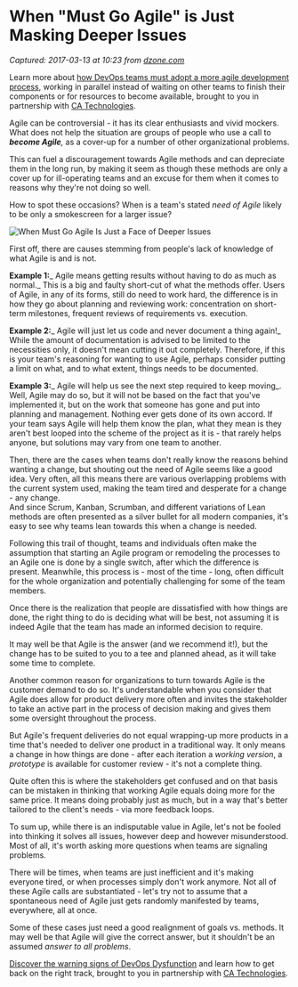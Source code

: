 # When "Must Go Agile" is Just Masking Deeper Issues

_Captured: 2017-03-13 at 10:23 from [dzone.com](https://dzone.com/articles/when-quotmust-go-agilequot-is-just-masking-deeper?oid=twitter&utm_content=buffer157d5&utm_medium=social&utm_source=twitter.com&utm_campaign=buffer)_

Learn more about [how DevOps teams must adopt a more agile development process](https://dzone.com/go?i=148026&u=https%3A%2F%2Fwww.ca.com%2Fus%2Fcollateral%2Febook%2Fexploring-the-tools-that-make-agile-parallel-development-possible.register.html%3Fmrm%3D540542%26cid%3DNA-DSP-ABUS-ACM-000195-00001285-000000492%26aid%3D00702), working in parallel instead of waiting on other teams to finish their components or for resources to become available, brought to you in partnership with [CA Technologies](https://dzone.com/go?i=148026&u=https%3A%2F%2Fwww.ca.com%2Fus%2Fcollateral%2Febook%2Fexploring-the-tools-that-make-agile-parallel-development-possible.register.html%3Fmrm%3D540542%26cid%3DNA-DSP-ABUS-ACM-000195-00001285-000000492%26aid%3D00702).

Agile can be controversial - it has its clear enthusiasts and vivid mockers. What does not help the situation are groups of people who use a call to _**become Agile**,_ as a cover-up for a number of other organizational problems.

This can fuel a discouragement towards Agile methods and can depreciate them in the long run, by making it seem as though these methods are only a cover up for ill-operating teams and an excuse for them when it comes to reasons why they're not doing so well.

How to spot these occasions? When is a team's stated _need of Agile_ likely to be only a smokescreen for a larger issue?

![When Must Go Agile Is Just a Face of Deeper Issues](http://static.kanbantool.com/blog/when-must-go-agile-is-just-a-face-of-deeper-issues.png)

First off, there are causes stemming from people's lack of knowledge of what Agile is and is not.

**Example 1:**_ Agile means getting results without having to do as much as normal._ This is a big and faulty short-cut of what the methods offer. Users of Agile, in any of its forms, still do need to work hard, the difference is in how they go about planning and reviewing work: concentration on short-term milestones, frequent reviews of requirements vs. execution.

**Example 2:**_ Agile will just let us code and never document a thing again!_ While the amount of documentation is advised to be limited to the necessities only, it doesn't mean cutting it out completely. Therefore, if this is your team's reasoning for wanting to use Agile, perhaps consider putting a limit on what, and to what extent, things needs to be documented.

**Example 3:**_ Agile will help us see the next step required to keep moving_. Well, Agile may do so, but it will not be based on the fact that you've implemented it, but on the work that someone has gone and put into planning and management. Nothing ever gets done of its own accord. If your team says Agile will help them know the plan, what they mean is they aren't best looped into the scheme of the project as it is - that rarely helps anyone, but solutions may vary from one team to another.

Then, there are the cases when teams don't really know the reasons behind wanting a change, but shouting out the need of Agile seems like a good idea. Very often, all this means there are various overlapping problems with the current system used, making the team tired and desperate for a change - any change.  
And since Scrum, Kanban, Scrumban, and different variations of Lean methods are often presented as a silver bullet for all modern companies, it's easy to see why teams lean towards this when a change is needed.

Following this trail of thought, teams and individuals often make the assumption that starting an Agile program or remodeling the processes to an Agile one is done by a single switch, after which the difference is present. Meanwhile, this process is - most of the time - long, often difficult for the whole organization and potentially challenging for some of the team members.

Once there is the realization that people are dissatisfied with how things are done, the right thing to do is deciding what will be best, not assuming it is indeed Agile that the team has made an informed decision to require.

It may well be that Agile is the answer (and we recommend it!), but the change has to be suited to you to a tee and planned ahead, as it will take some time to complete.

Another common reason for organizations to turn towards Agile is the customer demand to do so. It's understandable when you consider that Agile does allow for product delivery more often and invites the stakeholder to take an active part in the process of decision making and gives them some oversight throughout the process.

But Agile's frequent deliveries do not equal wrapping-up more products in a time that's needed to deliver one product in a traditional way. It only means a change in how things are done - after each iteration a _working version_, a _prototype_ is available for customer review - it's not a complete thing.

Quite often this is where the stakeholders get confused and on that basis can be mistaken in thinking that working Agile equals doing more for the same price. It means doing probably just as much, but in a way that's better tailored to the client's needs - via more feedback loops.

To sum up, while there is an indisputable value in Agile, let's not be fooled into thinking it solves all issues, however deep and however misunderstood. Most of all, it's worth asking more questions when teams are signaling problems.

There will be times, when teams are just inefficient and it's making everyone tired, or when processes simply don't work anymore. Not all of these Agile calls are substantiated - let's try not to assume that a spontaneous need of Agile just gets randomly manifested by teams, everywhere, all at once.

Some of these cases just need a good realignment of goals vs. methods. It may well be that Agile will give the correct answer, but it shouldn't be an assumed _answer to all problems_.

[Discover the warning signs of DevOps Dysfunction](https://dzone.com/go?i=148027&u=http%3A%2F%2Ftransform.ca.com%2Fpragmatic-guide-to-devops.html%3Fmrm%3D540542%26cid%3DNA-DSP-ABUS-ACM-000195-00001286-000000493%26aid%3D00702) and learn how to get back on the right track, brought to you in partnership with [CA Technologies](https://dzone.com/go?i=148027&u=http%3A%2F%2Ftransform.ca.com%2Fpragmatic-guide-to-devops.html%3Fmrm%3D540542%26cid%3DNA-DSP-ABUS-ACM-000195-00001286-000000493%26aid%3D00702).
